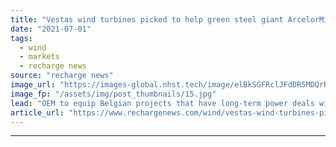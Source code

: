 ```yaml
---
title: "Vestas wind turbines picked to help green steel giant ArcelorMittal and carmaker Honda"
date: "2021-07-01"
tags: 
  - wind
  - markets
  - recharge news
source: "recharge news"
image_url: "https://images-global.nhst.tech/image/elBkSGFRclJFdDR5MDQrR2VzbjJVY0ZWdzRxalpUdzRZVVUxVDdQSlhzST0=/nhst/binary/5a9376ae9311e0282bf358a3da4118fb"
image_fp: "/assets/img/post_thumbnails/15.jpg"
lead: "OEM to equip Belgian projects that have long-term power deals with heavy industrial corporates"
article_url: "https://www.rechargenews.com/wind/vestas-wind-turbines-picked-to-help-green-steel-giant-arcelormittal-and-carmaker-honda/2-1-1033664"
---
```


---
